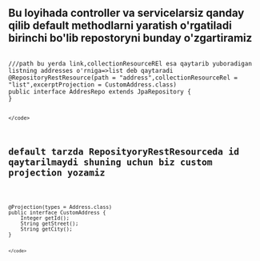 <h2>Bu loyihada controller va servicelarsiz qanday qilib default methodlarni yaratish o'rgatiladi birinchi bo'lib repostoryni bunday o'zgartiramiz </h2>
<code>
///path bu yerda link,collectionResourceREl esa qaytarib yuboradigan listning addresses o'rniga=>list deb qaytaradi
@RepositoryRestResource(path = "address",collectionResourceRel = "list",excerptProjection = CustomAddress.class)
public interface AddresRepo extends JpaRepository<Address, Integer> {
}

    </code>
<h2>default tarzda ReposityoryRestResourceda id qaytarilmaydi shuning uchun biz custom projection yozamiz</h2>
 
<code>
@Projection(types = Address.class)
public interface CustomAddress {
    Integer getId();
    String getStreet();
    String getCity();
}

    </code>
  

